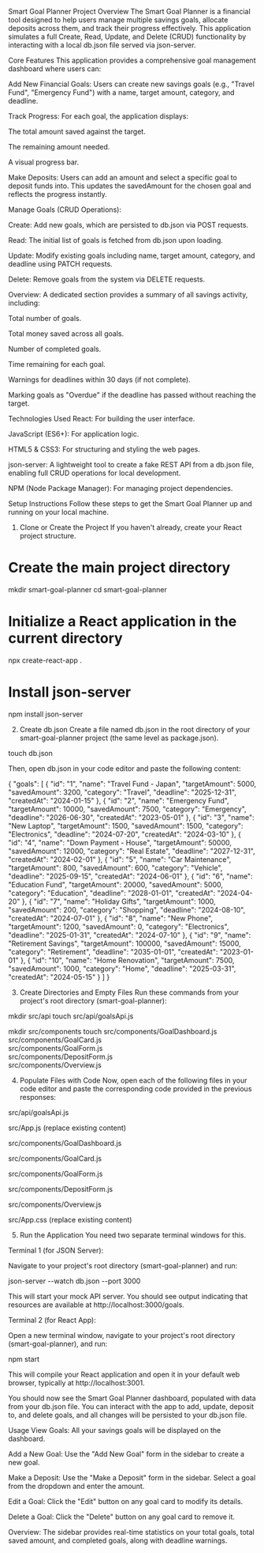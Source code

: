 Smart Goal Planner
Project Overview
The Smart Goal Planner is a financial tool designed to help users manage multiple savings goals, allocate deposits across them, and track their progress effectively. This application simulates a full Create, Read, Update, and Delete (CRUD) functionality by interacting with a local db.json file served via json-server.

Core Features
This application provides a comprehensive goal management dashboard where users can:

Add New Financial Goals: Users can create new savings goals (e.g., "Travel Fund", "Emergency Fund") with a name, target amount, category, and deadline.

Track Progress: For each goal, the application displays:

The total amount saved against the target.

The remaining amount needed.

A visual progress bar.

Make Deposits: Users can add an amount and select a specific goal to deposit funds into. This updates the savedAmount for the chosen goal and reflects the progress instantly.

Manage Goals (CRUD Operations):

Create: Add new goals, which are persisted to db.json via POST requests.

Read: The initial list of goals is fetched from db.json upon loading.

Update: Modify existing goals including name, target amount, category, and deadline using PATCH requests.

Delete: Remove goals from the system via DELETE requests.

Overview: A dedicated section provides a summary of all savings activity, including:

Total number of goals.

Total money saved across all goals.

Number of completed goals.

Time remaining for each goal.

Warnings for deadlines within 30 days (if not complete).

Marking goals as "Overdue" if the deadline has passed without reaching the target.

Technologies Used
React: For building the user interface.

JavaScript (ES6+): For application logic.

HTML5 & CSS3: For structuring and styling the web pages.

json-server: A lightweight tool to create a fake REST API from a db.json file, enabling full CRUD operations for local development.

NPM (Node Package Manager): For managing project dependencies.

Setup Instructions
Follow these steps to get the Smart Goal Planner up and running on your local machine.

1. Clone or Create the Project
If you haven't already, create your React project structure.

# Create the main project directory
mkdir smart-goal-planner
cd smart-goal-planner

# Initialize a React application in the current directory
npx create-react-app .

# Install json-server
npm install json-server

2. Create db.json
Create a file named db.json in the root directory of your smart-goal-planner project (the same level as package.json).

touch db.json

Then, open db.json in your code editor and paste the following content:

{
  "goals": [
    {
      "id": "1",
      "name": "Travel Fund - Japan",
      "targetAmount": 5000,
      "savedAmount": 3200,
      "category": "Travel",
      "deadline": "2025-12-31",
      "createdAt": "2024-01-15"
    },
    {
      "id": "2",
      "name": "Emergency Fund",
      "targetAmount": 10000,
      "savedAmount": 7500,
      "category": "Emergency",
      "deadline": "2026-06-30",
      "createdAt": "2023-05-01"
    },
    {
      "id": "3",
      "name": "New Laptop",
      "targetAmount": 1500,
      "savedAmount": 1500,
      "category": "Electronics",
      "deadline": "2024-07-20",
      "createdAt": "2024-03-10"
    },
    {
      "id": "4",
      "name": "Down Payment - House",
      "targetAmount": 50000,
      "savedAmount": 12000,
      "category": "Real Estate",
      "deadline": "2027-12-31",
      "createdAt": "2024-02-01"
    },
    {
      "id": "5",
      "name": "Car Maintenance",
      "targetAmount": 800,
      "savedAmount": 600,
      "category": "Vehicle",
      "deadline": "2025-09-15",
      "createdAt": "2024-06-01"
    },
    {
      "id": "6",
      "name": "Education Fund",
      "targetAmount": 20000,
      "savedAmount": 5000,
      "category": "Education",
      "deadline": "2028-01-01",
      "createdAt": "2024-04-20"
    },
    {
      "id": "7",
      "name": "Holiday Gifts",
      "targetAmount": 1000,
      "savedAmount": 200,
      "category": "Shopping",
      "deadline": "2024-08-10",
      "createdAt": "2024-07-01"
    },
    {
      "id": "8",
      "name": "New Phone",
      "targetAmount": 1200,
      "savedAmount": 0,
      "category": "Electronics",
      "deadline": "2025-01-31",
      "createdAt": "2024-07-10"
    },
    {
      "id": "9",
      "name": "Retirement Savings",
      "targetAmount": 100000,
      "savedAmount": 15000,
      "category": "Retirement",
      "deadline": "2035-01-01",
      "createdAt": "2023-01-01"
    },
    {
      "id": "10",
      "name": "Home Renovation",
      "targetAmount": 7500,
      "savedAmount": 1000,
      "category": "Home",
      "deadline": "2025-03-31",
      "createdAt": "2024-05-15"
    }
  ]
}

3. Create Directories and Empty Files
Run these commands from your project's root directory (smart-goal-planner):

mkdir src/api
touch src/api/goalsApi.js

mkdir src/components
touch src/components/GoalDashboard.js \
      src/components/GoalCard.js \
      src/components/GoalForm.js \
      src/components/DepositForm.js \
      src/components/Overview.js

4. Populate Files with Code
Now, open each of the following files in your code editor and paste the corresponding code provided in the previous responses:

src/api/goalsApi.js

src/App.js (replace existing content)

src/components/GoalDashboard.js

src/components/GoalCard.js

src/components/GoalForm.js

src/components/DepositForm.js

src/components/Overview.js

src/App.css (replace existing content)

5. Run the Application
You need two separate terminal windows for this.

Terminal 1 (for JSON Server):

Navigate to your project's root directory (smart-goal-planner) and run:

json-server --watch db.json --port 3000

This will start your mock API server. You should see output indicating that resources are available at http://localhost:3000/goals.

Terminal 2 (for React App):

Open a new terminal window, navigate to your project's root directory (smart-goal-planner), and run:

npm start

This will compile your React application and open it in your default web browser, typically at http://localhost:3001.

You should now see the Smart Goal Planner dashboard, populated with data from your db.json file. You can interact with the app to add, update, deposit to, and delete goals, and all changes will be persisted to your db.json file.

Usage
View Goals: All your savings goals will be displayed on the dashboard.

Add a New Goal: Use the "Add New Goal" form in the sidebar to create a new goal.

Make a Deposit: Use the "Make a Deposit" form in the sidebar. Select a goal from the dropdown and enter the amount.

Edit a Goal: Click the "Edit" button on any goal card to modify its details.

Delete a Goal: Click the "Delete" button on any goal card to remove it.

Overview: The sidebar provides real-time statistics on your total goals, total saved amount, and completed goals, along with deadline warnings.
